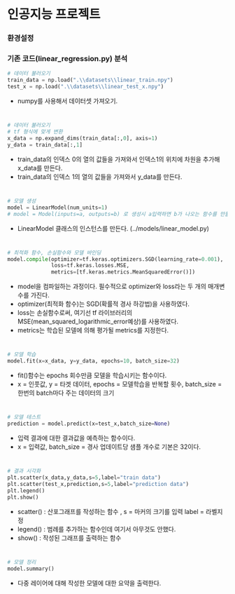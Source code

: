 # 인공지능 프로젝트

### 환경설정

### 기존 코드(linear_regression.py) 분석
```python
# 데이터 불러오기
train_data = np.load(".\\datasets\\linear_train.npy")
test_x = np.load(".\\datasets\\linear_test_x.npy")
```
* numpy를 사용해서 데이터셋 가져오기.
#

```python
# 데이터 불러오기
# tf 형식에 맞게 변환
x_data = np.expand_dims(train_data[:,0], axis=1)
y_data = train_data[:,1]
```
* train_data의 인덱스 0의 열의 값들을 가져와서 인덱스1의 위치에 차원을 추가해 x_data를 만든다.
* train_data의 인덱스 1의 열의 값들을 가져와서 y_data를 만든다.
#

```python
# 모델 생성
model = LinearModel(num_units=1)
# model = Model(inputs=a, outputs=b) 로 생성시 a입력하면 b가 나오는 함수를 만들어준다.
```
* LinearModel 클래스의 인스턴스를 만든다. (../models/linear_model.py)
#


```python
# 최적화 함수, 손실함수와 모델 바인딩
model.compile(optimizer=tf.keras.optimizers.SGD(learning_rate=0.001),
			  loss=tf.keras.losses.MSE,
			  metrics=[tf.keras.metrics.MeanSquaredError()])
```
* model을 컴파일하는 과정이다. 필수적으로 optimizer와 loss라는 두 개의 매개변수를 가진다.
* optimizer(최적화 함수)는 SGD(확률적 경사 하강법)을 사용하였다.
* loss는 손실함수로써, 여기선 tf 라이브러리의 MSE(mean_squared_logarithmic_error예상)를 사용하였다.
* metrics는 학습된 모델에 의해 평가될 metrics를 지정한다.
#

```python
# 모델 학습
model.fit(x=x_data, y=y_data, epochs=10, batch_size=32)
```
* fit()함수는 epochs 회수만큼 모델을 학습시키는 함수이다.
* x = 인풋값, y = 타겟 데이터, epochs = 모델학습을 반복할 횟수, batch_size = 한번의 batch마다 주는 데이터의 크기
#

```python
# 모델 테스트
prediction = model.predict(x=test_x,batch_size=None)
```
* 입력 결과에 대한 결과값을 예측하는 함수이다.
* x = 입력값, batch_size = 경사 업데이트당 샘플 개수로 기본은 32이다.
#

```python
# 결과 시각화
plt.scatter(x_data,y_data,s=5,label="train data")
plt.scatter(test_x,prediction,s=5,label="prediction data")
plt.legend()
plt.show()
```
* scatter() : 산포그래프를 작성하는 함수 , s = 마커의 크기를 입력 label = 라벨지정
* legend() : 범례를 추가하는 함수인데 여기서 아무것도 안했다.
* show() : 작성된 그래프를 출력하는 함수
#

```python
# 모델 정리
model.summary()
```
* 다중 레이어에 대해 작성한 모델에 대한 요약을 출력한다.
